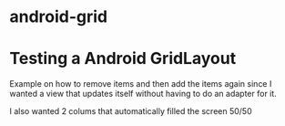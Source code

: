 # android-grid
# Testing a Android GridLayout

Example on how to remove items and then add the items again since I wanted a view that updates itself without having to do an adapter for it.

I also wanted 2 colums that automatically filled the screen 50/50
